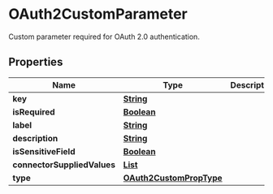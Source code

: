 

# OAuth2CustomParameter

Custom parameter required for OAuth 2.0 authentication.

## Properties

| Name | Type | Description | Notes |
|------------ | ------------- | ------------- | -------------|
|**key** | [**String**](String.md) |  |  [optional] |
|**isRequired** | [**Boolean**](Boolean.md) |  |  [optional] |
|**label** | [**String**](String.md) |  |  [optional] |
|**description** | [**String**](String.md) |  |  [optional] |
|**isSensitiveField** | [**Boolean**](Boolean.md) |  |  [optional] |
|**connectorSuppliedValues** | [**List**](List.md) |  |  [optional] |
|**type** | [**OAuth2CustomPropType**](OAuth2CustomPropType.md) |  |  [optional] |



